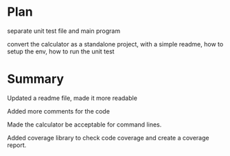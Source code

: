 # Plan
separate unit test file and main program 

convert the calculator as a standalone project,
with a simple readme, how to setup the env, how to run the unit test

# Summary
Updated a readme file, made it more readable

Added more comments for the code 

Made the calculator be acceptable for command lines. 

Added coverage library to check code coverage and create a coverage report.
